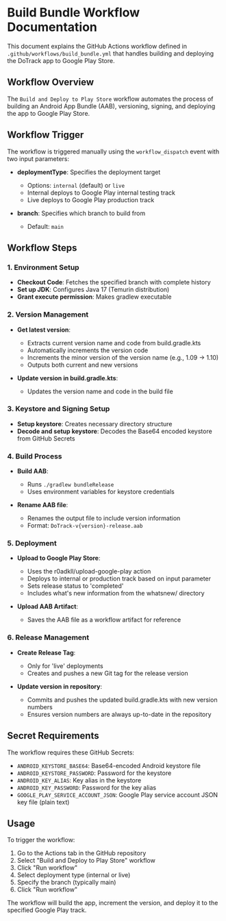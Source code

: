 # Build Bundle Workflow Documentation

This document explains the GitHub Actions workflow defined in `.github/workflows/build_bundle.yml` that handles building and deploying the DoTrack app to Google Play Store.

## Workflow Overview

The `Build and Deploy to Play Store` workflow automates the process of building an Android App Bundle (AAB), versioning, signing, and deploying the app to Google Play Store.

## Workflow Trigger

The workflow is triggered manually using the `workflow_dispatch` event with two input parameters:

- **deploymentType**: Specifies the deployment target
  - Options: `internal` (default) or `live`
  - Internal deploys to Google Play internal testing track
  - Live deploys to Google Play production track

- **branch**: Specifies which branch to build from
  - Default: `main`

## Workflow Steps

### 1. Environment Setup

- **Checkout Code**: Fetches the specified branch with complete history
- **Set up JDK**: Configures Java 17 (Temurin distribution)
- **Grant execute permission**: Makes gradlew executable

### 2. Version Management

- **Get latest version**: 
  - Extracts current version name and code from build.gradle.kts
  - Automatically increments the version code
  - Increments the minor version of the version name (e.g., 1.09 → 1.10)
  - Outputs both current and new versions

- **Update version in build.gradle.kts**:
  - Updates the version name and code in the build file

### 3. Keystore and Signing Setup

- **Setup keystore**: Creates necessary directory structure
- **Decode and setup keystore**: Decodes the Base64 encoded keystore from GitHub Secrets

### 4. Build Process

- **Build AAB**: 
  - Runs `./gradlew bundleRelease`
  - Uses environment variables for keystore credentials
  
- **Rename AAB file**: 
  - Renames the output file to include version information
  - Format: `DoTrack-v{version}-release.aab`

### 5. Deployment

- **Upload to Google Play Store**:
  - Uses the r0adkll/upload-google-play action
  - Deploys to internal or production track based on input parameter
  - Sets release status to 'completed'
  - Includes what's new information from the whatsnew/ directory
  
- **Upload AAB Artifact**: 
  - Saves the AAB file as a workflow artifact for reference

### 6. Release Management

- **Create Release Tag**:
  - Only for 'live' deployments
  - Creates and pushes a new Git tag for the release version
  
- **Update version in repository**:
  - Commits and pushes the updated build.gradle.kts with new version numbers
  - Ensures version numbers are always up-to-date in the repository

## Secret Requirements

The workflow requires these GitHub Secrets:

- `ANDROID_KEYSTORE_BASE64`: Base64-encoded Android keystore file
- `ANDROID_KEYSTORE_PASSWORD`: Password for the keystore
- `ANDROID_KEY_ALIAS`: Key alias in the keystore
- `ANDROID_KEY_PASSWORD`: Password for the key alias
- `GOOGLE_PLAY_SERVICE_ACCOUNT_JSON`: Google Play service account JSON key file (plain text)

## Usage

To trigger the workflow:

1. Go to the Actions tab in the GitHub repository
2. Select "Build and Deploy to Play Store" workflow
3. Click "Run workflow"
4. Select deployment type (internal or live)
5. Specify the branch (typically main)
6. Click "Run workflow"

The workflow will build the app, increment the version, and deploy it to the specified Google Play track.